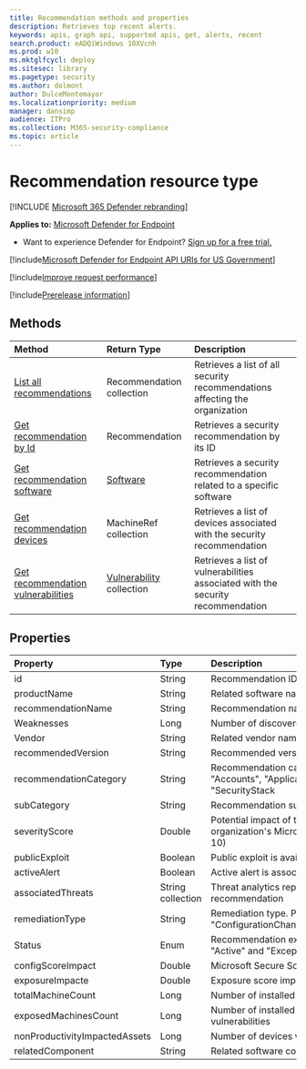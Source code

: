 ```yaml
---
title: Recommendation methods and properties
description: Retrieves top recent alerts.
keywords: apis, graph api, supported apis, get, alerts, recent
search.product: eADQiWindows 10XVcnh
ms.prod: w10
ms.mktglfcycl: deploy
ms.sitesec: library
ms.pagetype: security
ms.author: dolmont
author: DulceMontemayor
ms.localizationpriority: medium
manager: dansimp
audience: ITPro
ms.collection: M365-security-compliance 
ms.topic: article
---
```


# Recommendation resource type

[!INCLUDE [Microsoft 365 Defender rebranding](../../includes/microsoft-defender.md)]


**Applies to:** [Microsoft Defender for Endpoint](https://go.microsoft.com/fwlink/p/?linkid=2146631)

- Want to experience Defender for Endpoint? [Sign up for a free trial.](https://www.microsoft.com/microsoft-365/windows/microsoft-defender-atp?ocid=docs-wdatp-exposedapis-abovefoldlink) 

[!include[Microsoft Defender for Endpoint API URIs for US Government](../../includes/microsoft-defender-api-usgov.md)]

[!include[Improve request performance](../../includes/improve-request-performance.md)]


[!include[Prerelease information](../../includes/prerelease.md)]

## Methods
Method |Return Type |Description
:---|:---|:---
[List all recommendations](get-all-recommendations.md) | Recommendation collection | Retrieves a list of all security recommendations affecting the organization
[Get recommendation by Id](get-recommendation-by-id.md) | Recommendation | Retrieves a security recommendation by its ID
[Get recommendation software](get-recommendation-software.md)| [Software](software.md) | Retrieves a security recommendation related to a specific software
[Get recommendation devices](get-recommendation-machines.md)|MachineRef collection | Retrieves a list of devices associated with the security recommendation
[Get recommendation vulnerabilities](get-recommendation-vulnerabilities.md) | [Vulnerability](vulnerability.md) collection | Retrieves a list of vulnerabilities associated with the security recommendation


## Properties
Property |   Type   |   Description
:---|:---|:---
id | String | Recommendation ID
productName | String | Related software name  
recommendationName | String | Recommendation name
Weaknesses | Long | Number of discovered vulnerabilities
Vendor | String | Related vendor name
recommendedVersion | String | Recommended version
recommendationCategory | String | Recommendation category. Possible values are: "Accounts", "Application", "Network", "OS", "SecurityStack
subCategory | String | Recommendation sub-category
severityScore | Double | Potential impact of the configuration to the organization's Microsoft Secure Score for Devices (1-10)
publicExploit | Boolean | Public exploit is available 
activeAlert | Boolean | Active alert is associated with this recommendation
associatedThreats | String collection | Threat analytics report is associated with this recommendation
remediationType | String | Remediation type. Possible values are: "ConfigurationChange","Update","Upgrade","Uninstall"
Status | Enum | Recommendation exception status. Possible values are: "Active" and "Exception"
configScoreImpact | Double | Microsoft Secure Score for Devices impact
exposureImpacte | Double | Exposure score impact
totalMachineCount | Long | Number of installed devices
exposedMachinesCount | Long | Number of installed devices that are exposed to vulnerabilities
nonProductivityImpactedAssets | Long | Number of devices which are not affected  
relatedComponent | String |  Related software component
